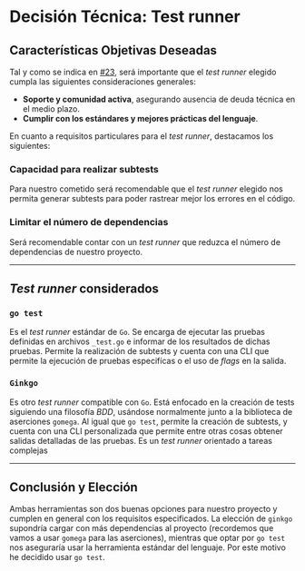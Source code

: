 # Decisión Técnica: Test runner

## Características Objetivas Deseadas

Tal y como se indica en [#23](https://github.com/adiazcencillo/GranadaInfo/issues/23), será importante que el _test runner_ elegido cumpla las siguientes consideraciones generales:

- **Soporte y comunidad activa**, asegurando ausencia de deuda técnica en el medio plazo.
- **Cumplir con los estándares y mejores prácticas del lenguaje**.

En cuanto a requisitos particulares para el _test runner_, destacamos los siguientes:

### **Capacidad para realizar subtests**
Para nuestro cometido será recomendable que el _test runner_ elegido nos permita generar subtests para poder rastrear mejor los errores en el código.

### **Limitar el número de dependencias**
Será recomendable contar con un _test runner_ que reduzca el número de dependencias de nuestro proyecto.

---

## _Test runner_ considerados

### **`go test`**
Es el _test runner_ estándar de `Go`. Se encarga de ejecutar las pruebas definidas en archivos `_test.go` e informar de los resultados de dichas pruebas. Permite la realización de subtests y cuenta con una CLI que permite la ejecución de pruebas especifícas o el uso de _flags_ en la salida.

### **`Ginkgo`**
Es otro _test runner_ compatible con `Go`. Está enfocado en la creación de tests siguiendo una filosofía _BDD_, usándose normalmente junto a la biblioteca de aserciones `gomega`. Al igual que `go test`, permite la creación de subtests, y cuenta con una CLI personalizada que permite entre otras cosas obtener salidas detalladas de las pruebas. Es un _test runner_ orientado a tareas complejas


---

## Conclusión y Elección

Ambas herramientas son dos buenas opciones para nuestro proyecto y cumplen en general con los requisitos especificados. La elección de `ginkgo` supondría cargar con más dependencias al proyecto (recordemos que vamos a usar `gomega` para las aserciones), mientras que optar por `go test` nos aseguraría usar la herramienta estándar del lenguaje. Por este motivo he decidido usar `go test`.
